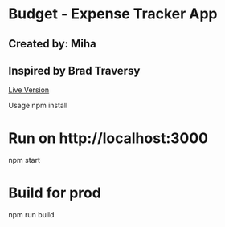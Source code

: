 # Budget - Expense Tracker App

## Created by: Miha
## Inspired by Brad Traversy

[Live Version](https://boring-khorana-854c7c.netlify.app/)

Usage
npm install

# Run on http://localhost:3000
npm start

# Build for prod
npm run build

